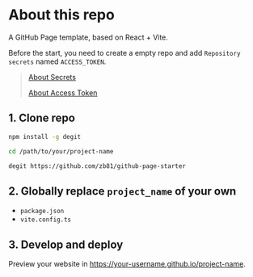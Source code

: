 # About this repo

A GitHub Page template, based on React + Vite.

Before the start, you need to create a empty repo and add `Repository secrets` named `ACCESS_TOKEN`.

> [About Secrets](https://docs.github.com/en/actions/security-guides/encrypted-secrets#about-encrypted-secrets)
> 
> [About Access Token](https://docs.github.com/en/authentication/keeping-your-account-and-data-secure/creating-a-personal-access-token#about-personal-access-tokens)

## 1. Clone repo

```bash
npm install -g degit

cd /path/to/your/project-name

degit https://github.com/zb81/github-page-starter
```

## 2. Globally replace `project_name` of your own

- `package.json`
- `vite.config.ts`

## 3. Develop and deploy

Preview your website in https://your-username.github.io/project-name.
